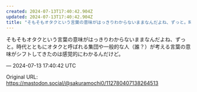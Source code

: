 ```yaml
---
created: 2024-07-13T17:40:42.904Z
updated: 2024-07-13T17:40:42.904Z
title: "そもそもオタクという言葉の意味がはっきりわからないままなんだよね、ずっと。時代と[...]"
---
```


<p>そもそもオタクという言葉の意味がはっきりわからないままなんだよね、ずっと。時代とともにオタクと呼ばれる集団や一般的な人（誰？）が考える言葉の意味がシフトしてきたのは感覚的にわかるんだけど。</p>

&mdash; 2024-07-13 17:40:42 UTC

Original URL: https://mastodon.social/@sakuramochi0/112780407138264513
